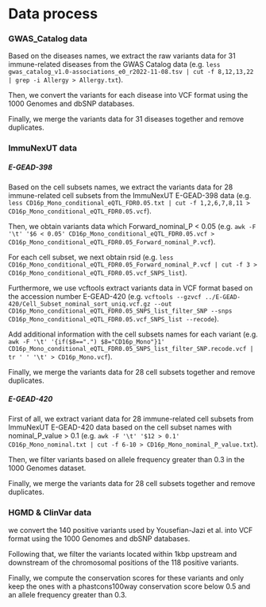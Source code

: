# Data process

### GWAS_Catalog data

Based on the diseases names, we extract the raw variants data for 31 immune-related diseases from the GWAS Catalog data 
(e.g. ```less gwas_catalog_v1.0-associations_e0_r2022-11-08.tsv | cut -f 8,12,13,22 | grep -i Allergy > Allergy.txt```).

Then, we convert the variants for each disease into VCF format using the 1000 Genomes and dbSNP databases. 

Finally, we merge the variants data for 31 diseases together and remove duplicates.

### ImmuNexUT data

##### E-GEAD-398

Based on the cell subsets names, we extract the variants data for 28 immune-related cell subsets from the ImmuNexUT E-GEAD-398 data 
(e.g. ```less CD16p_Mono_conditional_eQTL_FDR0.05.txt | cut -f 1,2,6,7,8,11 > CD16p_Mono_conditional_eQTL_FDR0.05.vcf```).

Then, we obtain variants data which Forward_nominal_P < 0.05 
(e.g. ```awk -F '\t' '$6 < 0.05' CD16p_Mono_conditional_eQTL_FDR0.05.vcf > CD16p_Mono_conditional_eQTL_FDR0.05_Forward_nominal_P.vcf```). 

For each cell subset, we next obtain rsid 
(e.g. ```less CD16p_Mono_conditional_eQTL_FDR0.05_Forward_nominal_P.vcf | cut -f 3 > CD16p_Mono_conditional_eQTL_FDR0.05.vcf_SNPS_list```). 

Furthermore, we use vcftools extract variants data in VCF format based on the accession number E-GEAD-420 
(e.g. ```vcftools --gzvcf ../E-GEAD-420/Cell_Subset_nominal_sort_uniq.vcf.gz --out CD16p_Mono_conditional_eQTL_FDR0.05_SNPS_list_filter_SNP --snps CD16p_Mono_conditional_eQTL_FDR0.05.vcf_SNPS_list --recode```). 

Add additional information with the cell subsets names for each variant 
(e.g. ```awk -F '\t' '{if($8==".") $8="CD16p_Mono"}1' CD16p_Mono_conditional_eQTL_FDR0.05_SNPS_list_filter_SNP.recode.vcf | tr ' ' '\t' > CD16p_Mono.vcf```). 

Finally, we merge the variants data for 28 cell subsets together and remove duplicates.

##### E-GEAD-420

First of all, we extract variant data for 28 immune-related cell subsets from ImmuNexUT E-GEAD-420 data based on the cell subset names with nominal_P_value > 0.1 
(e.g. ```awk -F '\t' '$12 > 0.1' CD16p_Mono_nominal.txt | cut -f 6-10 > CD16p_Mono_nominal_P_value.txt```). 

Then, we filter variants based on allele frequency greater than 0.3 in the 1000 Genomes dataset. 

Finally, we merge the variants data for 28 cell subsets together and remove duplicates.

### HGMD & ClinVar data

we convert the 140 positive variants used by Yousefian-Jazi et al. into VCF format using the 1000 Genomes and dbSNP databases. 

Following that, we filter the variants located within 1kbp upstream and downstream of the chromosomal positions of the 118 positive variants. 

Finally, we compute the conservation scores for these variants and only keep the ones with a phastcons100way conservation score below 0.5 and an allele frequency greater than 0.3.



